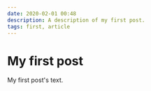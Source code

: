 ```yaml
---
date: 2020-02-01 00:48
description: A description of my first post.
tags: first, article
---
```

# My first post

My first post's text.